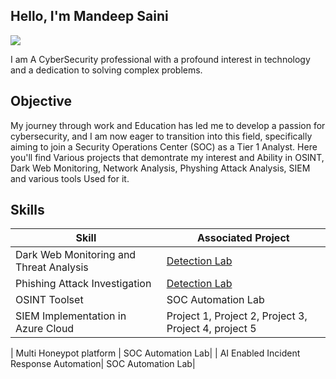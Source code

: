 ## Hello, I'm Mandeep Saini
<a href="https://www.linkedin.com/in/securewithmandeep/"><img src="https://img.shields.io/badge/-LinkedIn-0072b1?&style=for-the-badge&logo=linkedin&logoColor=white" /></a>

I am A CyberSecurity professional with a profound interest in technology and a dedication to solving complex problems.

## Objective

My journey through work and Education has led me to develop a passion for cybersecurity, and I am now eager to transition into this field, specifically aiming to join a Security Operations Center (SOC) as a Tier 1 Analyst. Here you'll find Various projects that demontrate my interest and Ability in OSINT, Dark Web Monitoring, Network Analysis, Physhing Attack Analysis, SIEM and various tools Used for it.   

## Skills


| Skill                                         | Associated Project         |
|-----------------------------------------------|----------------------------|
| Dark Web Monitoring and Threat Analysis       | <a href="https://google.com">Detection Lab</a>|
| Phishing Attack Investigation | <a href="https://google.com">Detection Lab</a>|
| OSINT Toolset      | SOC Automation Lab|
| SIEM Implementation in Azure Cloud      | Project 1, Project 2, Project 3, Project 4, project 5|


| Multi Honeypot platform             | SOC Automation Lab|
| AI Enabled Incident Response Automation| SOC Automation Lab|
